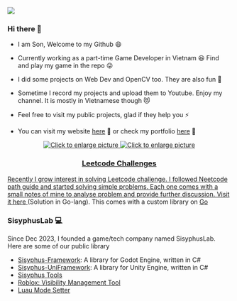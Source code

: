 ![](https://komarev.com/ghpvc/?username=sonnguyen9800&color=grey)

### Hi there 👋

- I am Son, Welcome to my Github 😄

- Currently working as a part-time Game Developer in Vietnam 😆 Find and play my game in the repo 😝 

- I did some projects on Web Dev and OpenCV too. They are also fun 🤠

- Sometime I record my projects and upload them to Youtube. Enjoy my channel. It is mostly in Vietnamese though 😻

- Feel free to visit my public projects, glad if they help you ⚡

- You can visit my website <a href="https://sonnguyen9800.com/">here</a> 👋 or check my portfolio <a href="https://sonnguyen9800.com/portfolio/">here</a>  🎨

<p align="center">
<a href="https://www.linkedin.com/in/sonnguyen9800/" style="text-align: center">
  <img src="https://img.shields.io/badge/LinkedIn-0077B5?style=for-the-badge&logo=linkedin&logoColor=white"
       style="max-width: 40%; height: auto" title="Click to enlarge picture" />

  
<a href="https://www.youtube.com/channel/UChWA0xyh-zBuxfsc3itSffA" style="text-align: center">
  <img src="https://img.shields.io/badge/YouTube-FF0000?style=for-the-badge&logo=youtube&logoColor=white"
       style="max-width: 40%; height: auto" title="Click to enlarge picture" />
</p>

### Leetcode Challenges

Recently I grow interest in solving Leetcode challenge. I followed Neetcode path guide and started solving simple problems. Each one comes with a small notes of mine to analyse problem and provide further discussion. Visit it <a href="https://github.com/sonnguyen9800/leetcode-fighter-go">here </a>(Solution in Go-lang). This comes with a custom library on <a href="https://github.com/sonnguyen9800/golang-slib">Go</a> 

### SisyphusLab 💻 

Since Dec 2023, I founded a game/tech company named SisyphusLab. Here are some of our public library
- <a href="https://github.com/sonnguyen9800/Sisyphus-GFramework">Sisyphus-Framework</a>: A library for Godot Engine, written in C#
- <a href="https://github.com/sonnguyen9800/Sisyphus-UniFramework">Sisyphus-UniFramework</a>: A library for Unity Engine, written in C#
- <a href="https://github.com/sonnguyen9800/SisyphusTools">Sisyphus Tools</a>
- <a href="https://github.com/sonnguyen9800/Roblox-Visibility-Management-Tool">Roblox: Visibility Management Tool</a>
- <a href="https://github.com/sonnguyen9800/Luau-Mode-Setter">Luau Mode Setter</a>

